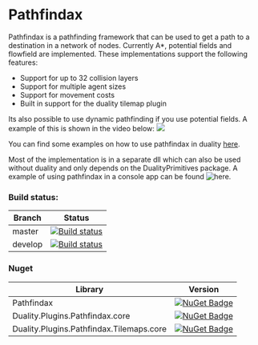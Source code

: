 <!--
  Title: Pathfindax 
  Description: A easy to use pathfinding framework
  Author: Barsonax
-->

# Pathfindax
Pathfindax is a pathfinding framework that can be used to get a path to a destination in a network of nodes. Currently A*, potential fields and flowfield are implemented. These implementations support the following features:
- Support for up to 32 collision layers 
- Support for multiple agent sizes
- Support for movement costs 
- Built in support for the duality tilemap plugin

Its also possible to use dynamic pathfinding if you use potential fields. A example of this is shown in the video below:
![](https://thumbs.gfycat.com/PinkCriminalEmperorshrimp-size_restricted.gif)

You can find some examples on how to use pathfindax in duality [here](https://github.com/Barsonax/Pathfindax/tree/master/Source/Code/Duality.Plugins.Pathfindax.Examples/Components).

Most of the implementation is in a separate dll which can also be used without duality and only depends on the DualityPrimitives package. A example of using pathfindax in a console app can be found ![here](https://github.com/Barsonax/Pathfindax/blob/master/Source/Code/Pathfindax.Example/Program.cs).
  
### Build status: 
| Branch | Status |
|-------------|--------|
| master      | [![Build status](https://ci.appveyor.com/api/projects/status/0h8kc3pk5s0p1jir/branch/master?svg=true)](https://ci.appveyor.com/project/Barsonax/pathfindax/branch/master) |
| develop      | [![Build status](https://ci.appveyor.com/api/projects/status/0h8kc3pk5s0p1jir/branch/develop?svg=true)](https://ci.appveyor.com/project/Barsonax/pathfindax/branch/develop) |

  
### Nuget
| Library | Version |
|-------------|--------|
| Pathfindax      | [![NuGet Badge](https://buildstats.info/nuget/Pathfindax)](https://www.nuget.org/packages/Pathfindax/) |
| Duality.Plugins.Pathfindax.core      | [![NuGet Badge](https://buildstats.info/nuget/Pathfindax)](https://www.nuget.org/packages/Duality.Plugins.Pathfindax.core/)|
| Duality.Plugins.Pathfindax.Tilemaps.core      | [![NuGet Badge](https://buildstats.info/nuget/Pathfindax)](https://www.nuget.org/packages/Duality.Plugins.Pathfindax.Tilemaps.core/)|


